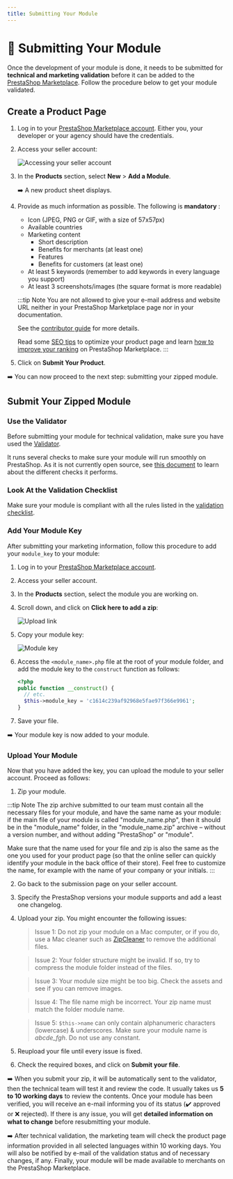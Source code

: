 ```yaml
---
title: Submitting Your Module
---
```


# :bow_and_arrow: Submitting Your Module

Once the development of your module is done, it needs to be submitted for **technical and marketing validation** before it can be added to the [PrestaShop Marketplace](https://addons.prestashop.com/en/). Follow the procedure below to get your module validated.

## Create a Product Page

1. Log in to your [PrestaShop Marketplace account](https://addons.prestashop.com/en/login). Either you, your developer or your agency should have the credentials.

2. Access your seller account:

    ![Accessing your seller account](/assets/images/submission/submission-seller-account.png)

3. In the **Products** section, select **New** > **Add a Module**.

    :arrow_right: A new product sheet displays.

4. Provide as much information as possible. The following is **mandatory** :

    - Icon (JPEG, PNG or GIF, with a size of 57x57px)
    - Available countries
    - Marketing content
        - Short description
        - Benefits for merchants (at least one)
        - Features
        - Benefits for customers (at least one)
    - At least 5 keywords (remember to add keywords in every language you support)
    - At least 3 screenshots/images (the square format is more readable)

    :::tip Note
    You are not allowed to give your e-mail address and website URL neither in your PrestaShop Marketplace page nor in your documentation.

    See the [contributor guide](https://addons.prestashop.com/en/content/23-contributor-guide-module-product-page) for more details.

    Read some [SEO tips](https://app.hubspot.com/documents/4323170/view/90080577?accessId=8a317f) to optimize your product page and learn [how to improve your ranking](https://app.hubspot.com/documents/4323170/view/90080777?accessId=9bbc45) on PrestaShop Marketplace.
    :::

5. Click on **Submit Your Product**.

:arrow_right: You can now proceed to the next step: submitting your zipped module.

## Submit Your Zipped Module

### Use the Validator

Before submitting your module for technical validation, make sure you have used the [Validator](https://validator.prestashop.com/).

It runs several checks to make sure your module will run smoothly on PrestaShop. As it is not currently open source, see [this document](https://docs.google.com/document/d/1ti40qkdW0kKhSWTJX6lwH-485alLd21YX9VZnq-roZ8/edit?usp=sharing) to learn about the different checks it performs.

### Look At the Validation Checklist

Make sure your module is compliant with all the rules listed in the [validation checklist](../10-validation-checklist/README.md).

### Add Your Module Key

After submitting your marketing information, follow this procedure to add your `module_key` to your module:

1. Log in to your [PrestaShop Marketplace account](https://addons.prestashop.com/en/login).

2. Access your seller account.

3. In the **Products** section, select the module you are working on.

4. Scroll down, and click on **Click here to add a zip**:

    ![Upload link](/assets/images/submission/submission-upload-link.png)

5. Copy your module key:

    ![Module key](/assets/images/submission/submission-module-key.png)

6. Access the `<module_name>.php` file at the root of your module folder, and add the module key to the `construct` function as follows:

    ```php
    <?php
    public function __construct() {
      // etc.
      $this->module_key = 'c1614c239af92968e5fae97f366e9961';
    }
    ```

7. Save your file.

:arrow_right: Your module key is now added to your module.

### Upload Your Module

Now that you have added the key, you can upload the module to your seller account. Proceed as follows:

1. Zip your module. 

  :::tip Note
  The zip archive submitted to our team must contain all the necessary files for your module, and have the same name as your module: if the main file of your module is called "module_name.php", then it should be in the "module_name" folder, in the "module_name.zip" archive – without a version number, and without adding "PrestaShop" or "module".

  Make sure that the name used for your file and zip is also the same as the one you used for your product page (so that the online seller can quickly identify your module in the back office of their store). Feel free to customize the name, for example with the name of your company or your initials.
  :::

2. Go back to the submission page on your seller account.

3. Specify the PrestaShop versions your module supports and add a least one changelog.

3. Upload your zip. You might encounter the following issues:

    > Issue 1: Do not zip your module on a Mac computer, or if you do, use a Mac cleaner such as [ZipCleaner](https://www.macupdate.com/app/mac/25497/zipcleaner) to remove the additional files.

    > Issue 2: Your folder structure might be invalid. If so, try to compress the module folder instead of the files.

    > Issue 3: Your module size might be too big. Check the assets and see if you can remove images.

    > Issue 4: The file name migh be incorrect. Your zip name must match the folder module name.

    > Issue 5: `$this->name` can only contain alphanumeric characters (lowercase) & underscores. Make sure your module name is *abcde_fgh*. Do not use any constant.

4. Reupload your file until every issue is fixed.

5. Check the required boxes, and click on **Submit your file**.

:arrow_right: When you submit your zip, it will be automatically sent to the validator, then the technical team will test it and review the code.  It usually takes us **5 to 10 working days** to review the contents. Once your module has been verified, you will receive an e-mail informing you of its status (:heavy_check_mark:&nbsp;approved or :x:&nbsp;rejected). If there is any issue, you will get **detailed information on what to change** before resubmitting your module.

:arrow_right: After technical validation, the marketing team will check the product page information provided in all selected languages within 10 working days. You will also be notified by e-mail of the validation status and of necessary changes, if any. Finally, your module will be made available to merchants on the PrestaShop Marketplace.
